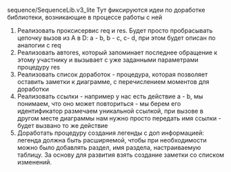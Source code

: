 sequence/SequenceLib.v3_lite
Тут фиксируются идеи по доработке библиотеки, возникающие в процессе работы с ней
1. Реализовать проксисервис req и res. Будет просто пробрасывать цепочку вызов из А в D: a - b, b - c, c- d, при этом будет описан по аналогии с req
2. Реализовать автоres, который запоминает последнее обращение к этому участнику и вызывает с уже заданными параметрами процедуру res
3. Реализовать список доработок - процедура, которая позволяет оставить заметки к диаграмме, с перечислением моментов для доработки
4. Реализовать ссылки - например у нас есть действие a - b, мы понимаем, что оно может повториться - мы берем его идентификатор размечаем уникальной ссылкой, при вызове в другом месте диаграммы нам нужно просто передать имя ссылки - будет вызвано то же действие
5. Доработать процедуру создания легенды с доп информацией: легенда должна быть расширяемой, чтобы при необходимости можно было добавлять раздел, имя раздела, настраиваемую таблицу. За основу для развития взять создание заметки со списком изменений. 